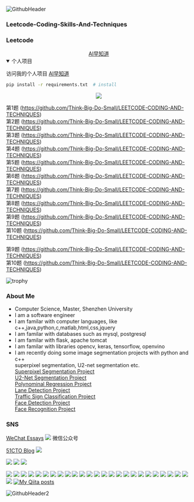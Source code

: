 
![GithubHeader](https://user-images.githubusercontent.com/37477845/92315782-e1255d80-f025-11ea-80e0-e62fc08c7a1e.gif)

### Leetcode-Coding-Skills-And-Techniques

### Leetcode 

<div align="center">
 <a href="http://aizaozhidao.vip">AI早知道</a>
</div>

<details open>
<summary>个人项目</summary>

访问我的个人项目 [AI早知道](http://aizaozhidao.vip)

```bash
pip install -r requirements.txt  # install
```

</details>

<div align="center">
 <img src="https://github.com/Think-Big-Do-Small/Assets/blob/5e93104dc5d4a882b406a55ed6b135e48301d664/test.PNG"/>
 </div>

第1题 (https://github.com/Think-Big-Do-Small/LEETCODE-CODING-AND-TECHNIQUES)    <br>
第2题 (https://github.com/Think-Big-Do-Small/LEETCODE-CODING-AND-TECHNIQUES)   <br>
第3题 (https://github.com/Think-Big-Do-Small/LEETCODE-CODING-AND-TECHNIQUES)   <br>
第4题 (https://github.com/Think-Big-Do-Small/LEETCODE-CODING-AND-TECHNIQUES)   <br>
第5题 (https://github.com/Think-Big-Do-Small/LEETCODE-CODING-AND-TECHNIQUES)   <br>
第6题 (https://github.com/Think-Big-Do-Small/LEETCODE-CODING-AND-TECHNIQUES)   <br>
第7题 (https://github.com/Think-Big-Do-Small/LEETCODE-CODING-AND-TECHNIQUES)   <br>
第8题 (https://github.com/Think-Big-Do-Small/LEETCODE-CODING-AND-TECHNIQUES)   <br>
第9题 (https://github.com/Think-Big-Do-Small/LEETCODE-CODING-AND-TECHNIQUES)   <br>
第10题 (https://github.com/Think-Big-Do-Small/LEETCODE-CODING-AND-TECHNIQUES)   <br>

第9题 (https://github.com/Think-Big-Do-Small/LEETCODE-CODING-AND-TECHNIQUES)  
第10题 (https://github.com/Think-Big-Do-Small/LEETCODE-CODING-AND-TECHNIQUES)   <br>




![trophy](https://github-profile-trophy.vercel.app/?username=Kazuhito00&rank=SSS,SS,S,AAA,AA,A,B,C,SECRET&title=MultiLanguage,Commit,Stars,Repositories,Followers,Issues&margin-w=3)

### About Me 
- Computer Science, Master, Shenzhen University
- I am a software engineer 
- I am familar with computer languages, like c++,java,python,c,matlab,html,css,jquery
- I am familar with databases such as mysql, postgresql
- I am familar with flask, apache tomcat
- I am familar with libraries opencv, keras, tensorflow, openvino
- I am recently doing some image segmentation projects with python and c++ <br> superpixel segmentation, U2-net segmentation etc. <br> 
[Superpixel Segmentation Project](https://github.com/Think-Big-Do-Small/LEETCODE-CODING-AND-TECHNIQUES)   <br>
[U2-Net Segmentation Project](https://github.com/Think-Big-Do-Small/LEETCODE-CODING-AND-TECHNIQUES)   <br>
[Polynominal Regression Project](https://github.com/Think-Big-Do-Small/LEETCODE-CODING-AND-TECHNIQUES)   <br>
[Lane Detection Project](https://github.com/Think-Big-Do-Small/LEETCODE-CODING-AND-TECHNIQUES)   <br>
[Traffic Sign Classification Project](https://github.com/Think-Big-Do-Small/LEETCODE-CODING-AND-TECHNIQUES)   <br>
[Face Detection Project](https://github.com/Think-Big-Do-Small/LEETCODE-CODING-AND-TECHNIQUES)   <br>
[Face Recognition Project](https://github.com/Think-Big-Do-Small/LEETCODE-CODING-AND-TECHNIQUES)   <br>


### SNS <br>
[WeChat Essays](https://blog.51cto.com/WenFangjun)       <img src="https://res.wx.qq.com/a/wx_fed/assets/res/NTI4MWU5.ico">  微信公众号<br>

 [51CTO Blog](https://blog.51cto.com/WenFangjun)         <img src="https://camo.githubusercontent.com/9d82114b4eec619cf9d680400beaf63d8924c786fc4f4e637d5f1821ea4264df/68747470733a2f2f737461746963332e353163746f2e636f6d2f6564752f626c6f672f696d616765732f6c6f676f6e6577352e706e67"> <br>





<img src="https://getbootstrap.com/docs/5.1/assets/img/favicons/favicon-16x16.png?logo=c&style=flat"> <img  src="https://getbootstrap.com/docs/5.1/assets/img/favicons/favicon-16x16.png?logo=c&style=flat"> <img src="https://getbootstrap.com/docs/5.1/assets/img/favicons/favicon-16x16.png?logo=c&style=flat">


<img src="https://img.shields.io/badge/C Lang-222222.svg?logo=c&style=flat"> <img src="https://img.shields.io/badge/C++-00599C.svg?logo=c%2B%2B&style=flat"> <img src="https://img.shields.io/badge/C%23-239120.svg?logo=C%20Sharp&style=flat"> <img src="https://img.shields.io/badge/Python-f9d64e.svg?logo=python&style=flat"> <img src="https://img.shields.io/badge/Julia-a577bd.svg?logo=julia&style=flat"> <img src="https://img.shields.io/badge/MATLAB-0076A8.svg?logo=mathworks&style=flat"> <img src="https://img.shields.io/badge/HTML5-222222.svg?logo=html5&style=flat">
 <img src="https://img.shields.io/badge/CSS3-1572B6.svg?logo=css3&style=flat"> <img src="https://img.shields.io/badge/javascript-3577c4.svg?logo=javascript&style=flat"> <img src="https://img.shields.io/badge/TesorFlow-aa4c00.svg?logo=tensorflow&style=flat"> <img src="https://img.shields.io/badge/PyTorch-aa381e.svg?logo=pytorch&style=flat"> <img src="https://img.shields.io/badge/OpenCV-FF0000.svg?logo=opencv&style=flat"> <img src="https://img.shields.io/badge/Qt-AAAAAA.svg?logo=qt&style=flat"> <img src="https://img.shields.io/badge/Raspberry%20Pi-C51A4A.svg?logo=Raspberry%20Pi&style=flat"> <img src="https://img.shields.io/badge/Arduino-AAAAAA.svg?logo=Arduino&style=flat"> <img src="https://img.shields.io/badge/PowerPoint-B7472A.svg?logo=Microsoft%20PowerPoint&style=flat"> <img src="https://img.shields.io/badge/Prezi-AAAAAA.svg?logo=prezi&style=flat"> <img src="https://img.shields.io/badge/Unity-000000.svg?logo=unity&style=flat"> <img src="https://img.shields.io/badge/Android-AAAAAA.svg?logo=android&style=flat"> <img src="https://img.shields.io/badge/Amazon%20AWS-232F3E.svg?logo=Amazon%20AWS&style=flat"> <img src="https://img.shields.io/badge/Microsoft%20Azure-00a5ff.svg?logo=Microsoft%20Azure&style=flat"> <img src="https://img.shields.io/badge/-Google%20Cloud-AAAAAA.svg?logo=google-cloud&style=flat"> <img src="https://img.shields.io/badge/IBM%20Cloud-000000.svg?logo=IBM%20Cloud&style=flat"> <img src="https://img.shields.io/badge/Salesforce-00bafc.svg?logo=Salesforce&style=flat"> <img src="https://img.shields.io/badge/Kaggle-21eaff.svg?logo=kaggle&style=flat"> <img src="https://img.shields.io/badge/-Docker-AAAAAA.svg?logo=docker&style=flat"> [![My Qiita posts](https://qiita-badge.apiapi.app/s/Kazuhito/posts.svg)](http://qiita.com/Kazuhito)



















![GithubHeader2](https://user-images.githubusercontent.com/37477845/92398696-07e9ae00-f164-11ea-9f4f-42df807a6218.gif)
